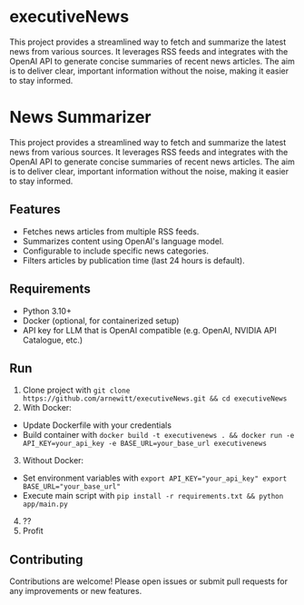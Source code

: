 # executiveNews
This project provides a streamlined way to fetch and summarize the latest news from various sources. It leverages RSS feeds and integrates with the OpenAI API to generate concise summaries of recent news articles. The aim is to deliver clear, important information without the noise, making it easier to stay informed.

# News Summarizer

This project provides a streamlined way to fetch and summarize the latest news from various sources. It leverages RSS feeds and integrates with the OpenAI API to generate concise summaries of recent news articles. The aim is to deliver clear, important information without the noise, making it easier to stay informed.

## Features

- Fetches news articles from multiple RSS feeds.
- Summarizes content using OpenAI's language model.
- Configurable to include specific news categories.
- Filters articles by publication time (last 24 hours is default).

## Requirements

- Python 3.10+
- Docker (optional, for containerized setup)
- API key for LLM that is OpenAI compatible (e.g. OpenAI, NVIDIA API Catalogue, etc.)

## Run

1. Clone project with `git clone https://github.com/arnewitt/executiveNews.git && cd executiveNews`
2. With Docker:
  - Update Dockerfile with your credentials
  - Build container with `docker build -t executivenews . && docker run -e API_KEY=your_api_key -e BASE_URL=your_base_url executivenews`
3. Without Docker:
  - Set environment variables with `export API_KEY="your_api_key" export BASE_URL="your_base_url"` 
  - Execute main script with `pip install -r requirements.txt && python app/main.py`
4. ??
5. Profit

## Contributing

Contributions are welcome! Please open issues or submit pull requests for any improvements or new features.